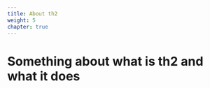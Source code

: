 ```yaml
---
title: About th2
weight: 5
chapter: true
---
```




# Something about what is th2 and what it does


